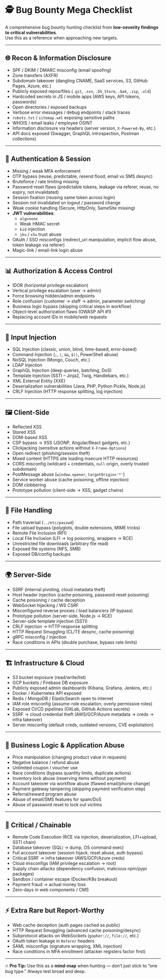 # 🕵️ Bug Bounty Mega Checklist  

A comprehensive bug bounty hunting checklist from **low-severity findings to critical vulnerabilities**.  
Use this as a reference when approaching new targets.  

---

## 🌐 Recon & Information Disclosure
- SPF / DKIM / DMARC misconfig (email spoofing)  
- Zone transfers (AXFR)  
- Subdomain takeover (dangling CNAME, SaaS services, S3, GitHub Pages, Azure, etc.)  
- Publicly exposed repos/files (`.git`, `.svn`, `.DS_Store`, `.bak`, `.zip`, `.old`)  
- Hardcoded secrets in JS / mobile apps (AWS keys, API tokens, passwords)  
- Open directories / exposed backups  
- Verbose error messages / debug endpoints / stack traces  
- `robots.txt` / `sitemap.xml` exposing sensitive paths  
- WHOIS / email leaks / employee OSINT  
- Information disclosure via headers (server version, `X-Powered-By`, etc.)  
- API docs exposed (Swagger, GraphQL introspection, Postman collections)  

---

## 🔐 Authentication & Session
- Missing / weak MFA enforcement  
- OTP bypass (reuse, predictable, resend flood, email vs SMS desync)  
- Bruteforce / rate limiting missing  
- Password reset flaws (predictable tokens, leakage via referer, reuse, no expiry, not invalidated)  
- Session fixation (reusing same token across login)  
- Session not invalidated on logout / password change  
- Weak cookie handling (Secure, HttpOnly, SameSite missing)  
- **JWT vulnerabilities**:  
  - `alg=none`  
  - Weak HMAC secret  
  - `kid` injection  
  - `jku` / `x5u` trust abuse  
- OAuth / SSO misconfigs (redirect_uri manipulation, implicit flow abuse, token leakage via referer)  
- Magic-link / email-link login abuse  

---

## 📊 Authorization & Access Control
- IDOR (horizontal privilege escalation)  
- Vertical privilege escalation (user → admin)  
- Force browsing hidden/admin endpoints  
- Role confusion (customer → staff → admin, parameter switching)  
- Business logic bypass (skipping critical steps in workflow)  
- Object-level authorization flaws (OWASP API #1)  
- Replacing account IDs in mobile/web requests  

---

## 💉 Input Injection
- SQL Injection (classic, union, blind, time-based, error-based)  
- Command Injection (`;`, `|`, `&&`, `$()`, PowerShell abuse)  
- NoSQL Injection (Mongo, Couch, etc.)  
- LDAP Injection  
- GraphQL Injection (deep queries, batching, DoS)  
- Template Injection (SSTI – Jinja2, Twig, Handlebars, etc.)  
- XML External Entity (XXE)  
- Deserialization vulnerabilities (Java, PHP, Python Pickle, Node.js)  
- CRLF Injection (HTTP response splitting, log injection)  

---

## 🖼 Client-Side
- Reflected XSS  
- Stored XSS  
- DOM-based XSS  
- CSP bypass → XSS (JSONP, Angular/React gadgets, etc.)  
- Clickjacking (sensitive actions without `X-Frame-Options`)  
- Open redirect (phishing/session theft)  
- Mixed content (HTTPS site loading insecure HTTP resources)  
- CORS misconfig (wildcard + credentials, `null` origin, overly trusted subdomain)  
- PostMessage abuse (`window.opener`, `targetOrigin='*'`)  
- Service worker abuse (cache poisoning, offline injection)  
- DOM clobbering  
- Prototype pollution (client-side → XSS, gadget chains)  

---

## 📂 File Handling
- Path traversal (`../etc/passwd`)  
- File upload bypass (polyglots, double extensions, MIME tricks)  
- Remote File Inclusion (RFI)  
- Local File Inclusion (LFI → log poisoning, wrappers → RCE)  
- Unrestricted file downloads (arbitrary file read)  
- Exposed file systems (NFS, SMB)  
- Exposed DB/config backups  

---

## 🌍 Server-Side
- SSRF (internal pivoting, cloud metadata theft)  
- Host header injection (cache poisoning, password reset poisoning)  
- Cache poisoning / cache deception  
- WebSocket hijacking / WS CSRF  
- Misconfigured reverse proxies / load balancers (IP bypass)  
- Prototype pollution (server-side, Node.js → RCE)  
- Server-side template injection (SSTI)  
- CRLF injection → HTTP response splitting  
- HTTP Request Smuggling (CL/TE desync, cache poisoning)  
- gRPC misconfig / injection  
- Race conditions in APIs (double purchase, bypass rate limits)  

---

## 🏗 Infrastructure & Cloud
- S3 bucket exposure (read/write/list)  
- GCP buckets / Firebase DB exposure  
- Publicly exposed admin dashboards (Kibana, Grafana, Jenkins, etc.)  
- Docker / Kubernetes API exposed  
- Redis / MongoDB / ElasticSearch open to internet  
- IAM role misconfig (assume-role escalation, overly permissive roles)  
- Exposed CI/CD pipelines (GitLab, GitHub Actions secrets)  
- SSRF → cloud credential theft (AWS/GCP/Azure metadata → creds → infra takeover)  
- Server misconfig (default creds, outdated versions, CVE exploitation)  

---

## 💸 Business Logic & Application Abuse
- Price manipulation (changing product value in requests)  
- Negative balance / refund abuse  
- Unlimited coupon / voucher use  
- Race conditions (bypass quantity limits, duplicate actions)  
- Inventory lock abuse (reserving items without payment)  
- Account takeover via workflow abuse (flawed email/phone change)  
- Payment gateway tampering (skipping payment verification step)  
- Referral/reward program abuse  
- Abuse of email/SMS features for spam/DoS  
- Abuse of password reset to lock out victims  

---

## 🚨 Critical / Chainable
- Remote Code Execution (RCE via injection, deserialization, LFI+upload, SSTI chain)  
- Database takeover (SQLi → dump, OS command exec)  
- Full account takeover (session hijack, reset abuse, auth bypass)  
- Critical SSRF → infra takeover (AWS/GCP/Azure creds)  
- Cloud misconfigs (IAM privilege escalation → root)  
- Supply chain attacks (dependency confusion, malicious npm/pypi packages)  
- Sandbox / container escape (Docker/K8s breakout)  
- Payment fraud → actual money loss  
- Zero-days in web components / CMS  

---

## ⚡ Extra Rare but Report-Worthy
- Web cache deception (auth pages cached as public)  
- HTTP Request Smuggling (advanced cache poisoning/desync)  
- Subprotocol attacks on WebSockets (`gopher://`, `file://`, etc.)  
- OAuth token leakage in `Referer` headers  
- SAML misconfigs (signature wrapping, XML injection)  
- Race conditions in MFA enrollment (attacker registers factor first)  

---

🔥 **Pro Tip:** Use this as a **mind-map** when hunting — don’t just stick to “one bug type.” Always test broad and deep.  
